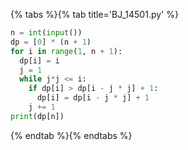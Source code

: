 {% tabs %}{% tab title='BJ_14501.py' %}

```py
n = int(input())
dp = [0] * (n + 1)
for i in range(1, n + 1):
  dp[i] = i
  j = 1
  while j*j <= i:
    if dp[i] > dp[i - j * j] + 1:
      dp[i] = dp[i - j * j] + 1
    j += 1
print(dp[n])
```

{% endtab %}{% endtabs %}
